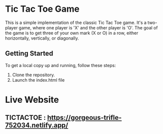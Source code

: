 # Tic Tac Toe Game

This is a simple implementation of the classic Tic Tac Toe game. It's a two-player game, where one player is 'X' and the other player is 'O'. The goal of the game is to get three of your own mark (X or O) in a row, either horizontally, vertically, or diagonally.

## Getting Started

To get a local copy up and running, follow these steps: 
1. Clone the repository.
2. Launch the index.html file

# Live Website 

## TICTACTOE : https://gorgeous-trifle-752034.netlify.app/


